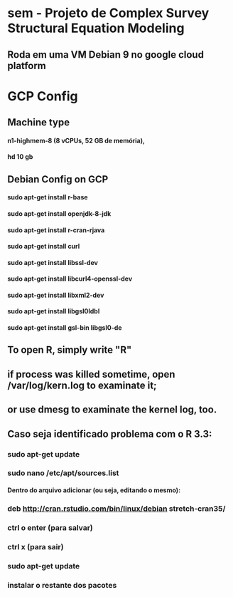 # sem - Projeto de Complex Survey Structural Equation Modeling 
## Roda em uma VM Debian 9 no google cloud platform

# GCP Config 

## Machine type 
#### n1-highmem-8 (8 vCPUs, 52 GB de memória),
#### hd 10 gb
## Debian Config on GCP
#### sudo apt-get install r-base
#### sudo apt-get install openjdk-8-jdk
#### sudo apt-get install r-cran-rjava
#### sudo apt-get install curl
#### sudo apt-get install libssl-dev
#### sudo apt-get install libcurl4-openssl-dev
#### sudo apt-get install libxml2-dev
#### sudo apt-get install libgsl0ldbl
#### sudo apt-get install gsl-bin libgsl0-de
## To open R, simply write "R"
## if process was killed sometime, open  /var/log/kern.log to examinate it;
## or use dmesg to examinate the kernel log, too.
## Caso seja identificado problema com o R 3.3:
### sudo apt-get update
### sudo nano /etc/apt/sources.list
#### Dentro do arquivo adicionar (ou seja, editando o mesmo):
### deb http://cran.rstudio.com/bin/linux/debian stretch-cran35/
### ctrl o enter (para salvar)
### ctrl x (para sair)
### sudo apt-get update
### instalar o restante dos pacotes
